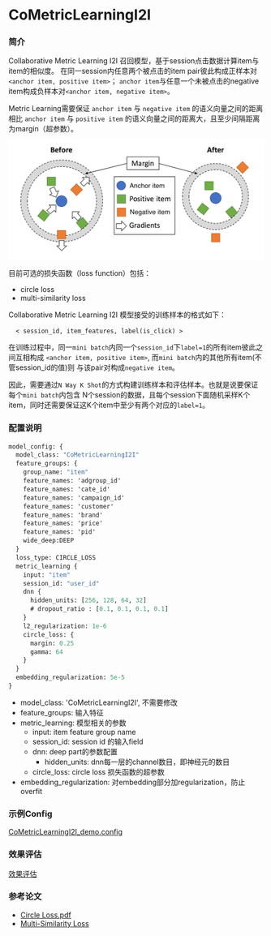 # CoMetricLearningI2I

### 简介

Collaborative Metric Learning I2I 召回模型，基于session点击数据计算item与item的相似度。
在同一session内任意两个被点击的item pair彼此构成正样本对`<anchor item, positive item>`；
`anchor item`与任意一个未被点击的negative item构成负样本对`<anchor item, negative item>`。

Metric Learning需要保证 `anchor item` 与 `negative item` 的语义向量之间的距离
相比 `anchor item` 与 `positive item` 的语义向量之间的距离大，且至少间隔距离为margin（超参数）。

![CML](../../images/models/CML.png)

目前可选的损失函数（loss function）包括：

- circle loss
- multi-similarity loss

Collaborative Metric Learning I2I 模型接受的训练样本的格式如下：

```angular2html
  < session_id, item_features, label(is_click) >
```

在训练过程中，同一`mini batch`内同一个`session_id`下`label=1`的所有item彼此之间互相构成
`<anchor item, positive item>`, 而`mini batch`内的其他所有item(不管session_id的值)则
与该pair对构成`negative item`。

因此，需要通过`N Way K Shot`的方式构建训练样本和评估样本。也就是说要保证每个`mini batch`内包含
N个session的数据，且每个session下面随机采样K个item，同时还需要保证这K个item中至少有两个对应的`label=1`。

### 配置说明

```protobuf
model_config: {
  model_class: "CoMetricLearningI2I"
  feature_groups: {
    group_name: "item"
    feature_names: 'adgroup_id'
    feature_names: 'cate_id'
    feature_names: 'campaign_id'
    feature_names: 'customer'
    feature_names: 'brand'
    feature_names: 'price'
    feature_names: 'pid'
    wide_deep:DEEP
  }
  loss_type: CIRCLE_LOSS
  metric_learning {
    input: "item"
    session_id: "user_id"
    dnn {
      hidden_units: [256, 128, 64, 32]
      # dropout_ratio : [0.1, 0.1, 0.1, 0.1]
    }
    l2_regularization: 1e-6
    circle_loss: {
      margin: 0.25
      gamma: 64
    }
  }
  embedding_regularization: 5e-5
}
```

- model_class: 'CoMetricLearningI2I', 不需要修改
- feature_groups: 输入特征
- metric_learning: 模型相关的参数
  - input: item feature group name
  - session_id: session id 的输入field
  - dnn: deep part的参数配置
    - hidden_units: dnn每一层的channel数目，即神经元的数目
  - circle_loss: circle loss 损失函数的超参数
- embedding_regularization: 对embedding部分加regularization，防止overfit

### 示例Config

[CoMetricLearningI2I_demo.config](https://easyrec.oss-cn-beijing.aliyuncs.com/config/metric_learning_on_taobao.config)

### 效果评估

[效果评估](https://easyrec.oss-cn-beijing.aliyuncs.com/docs/recall_eval.pdf)

### 参考论文

- [Circle Loss.pdf](https://arxiv.org/pdf/2002.10857)
- [Multi-Similarity Loss](https://arxiv.org/pdf/1904.06627)
